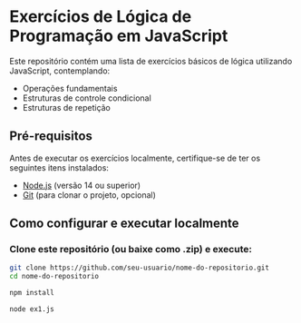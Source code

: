 # Exercícios de Lógica de Programação em JavaScript

Este repositório contém uma lista de exercícios básicos de lógica utilizando JavaScript, contemplando:
- Operações fundamentais
- Estruturas de controle condicional
- Estruturas de repetição

## Pré-requisitos

Antes de executar os exercícios localmente, certifique-se de ter os seguintes itens instalados:

- [Node.js](https://nodejs.org/) (versão 14 ou superior)
- [Git](https://git-scm.com/) (para clonar o projeto, opcional)

## Como configurar e executar localmente

### Clone este repositório (ou baixe como .zip) e execute:

```bash
git clone https://github.com/seu-usuario/nome-do-repositorio.git
cd nome-do-repositorio

npm install

node ex1.js
